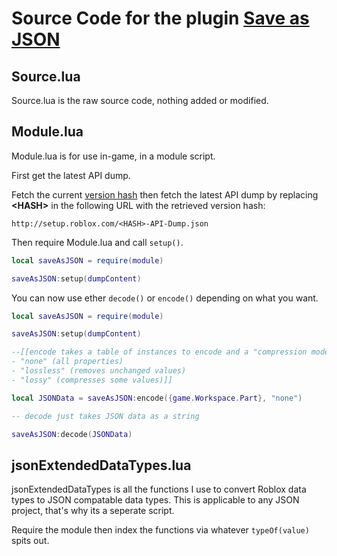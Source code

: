 # Source Code for the plugin [Save as JSON](https://www.roblox.com/library/6347791050)

## Source.lua

Source.lua is the raw source code, nothing added or modified.

## Module.lua

Module.lua is for use in-game, in a module script. 

First get the latest API dump.

Fetch the current [version hash](http://setup.roblox.com/versionQTStudio) then fetch the latest API dump by replacing **<HASH\>** in the following URL with the retrieved version hash:
  
`http://setup.roblox.com/<HASH>-API-Dump.json`

Then require Module.lua and call `setup()`.

```lua
local saveAsJSON = require(module)

saveAsJSON:setup(dumpContent)
```

You can now use ether `decode()` or `encode()` depending on what you want.

```lua
local saveAsJSON = require(module)

saveAsJSON:setup(dumpContent)

--[[encode takes a table of instances to encode and a "compression mode". Compression mode can be:
- "none" (all properties)
- "lossless" (removes unchanged values)
- "lossy" (compresses some values)]]

local JSONData = saveAsJSON:encode({game.Workspace.Part}, "none") 

-- decode just takes JSON data as a string

saveAsJSON:decode(JSONData) 
```

## jsonExtendedDataTypes.lua

jsonExtendedDataTypes is all the functions I use to convert Roblox data types to JSON compatable data types. This is applicable to any JSON project, that's why its a seperate script.

Require the module then index the functions via whatever `typeOf(value)` spits out.
